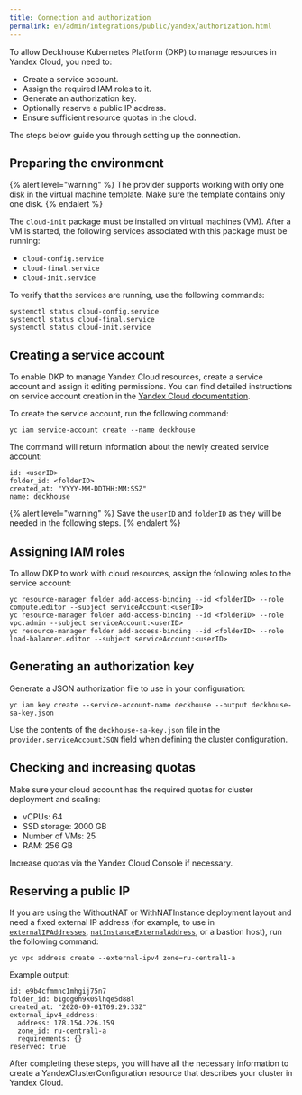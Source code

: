 ```yaml
---
title: Connection and authorization
permalink: en/admin/integrations/public/yandex/authorization.html
---
```


To allow Deckhouse Kubernetes Platform (DKP) to manage resources in Yandex Cloud, you need to:

- Create a service account.
- Assign the required IAM roles to it.
- Generate an authorization key.
- Optionally reserve a public IP address.
- Ensure sufficient resource quotas in the cloud.

The steps below guide you through setting up the connection.

## Preparing the environment

{% alert level="warning" %}
The provider supports working with only one disk in the virtual machine template. Make sure the template contains only one disk.
{% endalert %}

The `cloud-init` package must be installed on virtual machines (VM).
After a VM is started, the following services associated with this package must be running:

- `cloud-config.service`
- `cloud-final.service`
- `cloud-init.service`

To verify that the services are running, use the following commands:

```shell
systemctl status cloud-config.service
systemctl status cloud-final.service
systemctl status cloud-init.service
```

## Creating a service account

To enable DKP to manage Yandex Cloud resources, create a service account and assign it editing permissions.
You can find detailed instructions on service account creation in the [Yandex Cloud documentation](https://yandex.cloud/en/docs/resource-manager/operations/cloud/set-access-bindings).

To create the service account, run the following command:

```shell
yc iam service-account create --name deckhouse
```

The command will return information about the newly created service account:

```console
id: <userID>
folder_id: <folderID>
created_at: "YYYY-MM-DDTHH:MM:SSZ"
name: deckhouse
```

{% alert level="warning" %}
Save the `userID` and `folderID` as they will be needed in the following steps.
{% endalert %}

## Assigning IAM roles

To allow DKP to work with cloud resources, assign the following roles to the service account:

```shell
yc resource-manager folder add-access-binding --id <folderID> --role compute.editor --subject serviceAccount:<userID>
yc resource-manager folder add-access-binding --id <folderID> --role vpc.admin --subject serviceAccount:<userID>
yc resource-manager folder add-access-binding --id <folderID> --role load-balancer.editor --subject serviceAccount:<userID>
```

## Generating an authorization key

Generate a JSON authorization file to use in your configuration:

```shell
yc iam key create --service-account-name deckhouse --output deckhouse-sa-key.json
```

Use the contents of the `deckhouse-sa-key.json` file in the `provider.serviceAccountJSON` field
when defining the cluster configuration.

## Checking and increasing quotas

Make sure your cloud account has the required quotas for cluster deployment and scaling:

- vCPUs: 64
- SSD storage: 2000 GB
- Number of VMs: 25
- RAM: 256 GB

Increase quotas via the Yandex Cloud Console if necessary.

## Reserving a public IP

If you are using the WithoutNAT or WithNATInstance deployment layout and need a fixed external IP address
(for example, to use in [`externalIPAddresses`](/modules/cloud-provider-yandex/cluster_configuration.html#yandexclusterconfiguration-nodegroups-instanceclass-externalipaddresses), [`natInstanceExternalAddress`](/modules/cloud-provider-yandex/cluster_configuration.html#yandexclusterconfiguration-withnatinstance-natinstanceexternaladdress), or a bastion host), run the following command:

```shell
yc vpc address create --external-ipv4 zone=ru-central1-a
```

Example output:

```console
id: e9b4cfmmnc1mhgij75n7
folder_id: b1gog0h9k05lhqe5d88l
created_at: "2020-09-01T09:29:33Z"
external_ipv4_address:
  address: 178.154.226.159
  zone_id: ru-central1-a
  requirements: {}
reserved: true
```

After completing these steps, you will have all the necessary information to create a YandexClusterConfiguration resource
that describes your cluster in Yandex Cloud.
